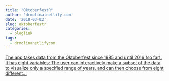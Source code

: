 ```yaml
---
title: "OktoberfestR"
author: 'drmolina.netlify.com'
date: '2018-03-02'
slug: oktoberfestr
categories:
  - bloglink
tags:
  - drmolinanetlifycom
---
```


[The app takes data from the Oktoberfest since 1985 and until 2016 (so far). It has eight variables: The user can interactively make a subset of the data to visualize only a specified range of years, and can then choose from eight different...<click to read more>](https://drmolina.netlify.com/post/oktoberfestr/)

